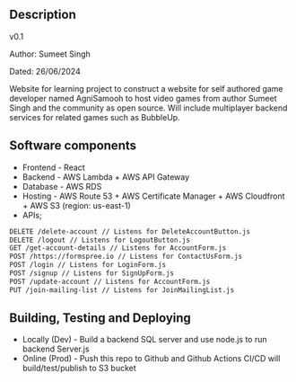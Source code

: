 ## Description
v0.1

Author: Sumeet Singh

Dated: 26/06/2024

Website for learning project to construct a website for self authored game developer 
named AgniSamooh to host video games from author Sumeet Singh and the community as open source.
Will include multiplayer backend services for related games such as BubbleUp.


## Software components
 * Frontend - React
 * Backend - AWS Lambda + AWS API Gateway
 * Database - AWS RDS
 * Hosting - AWS Route 53 + AWS Certificate Manager + AWS Cloudfront + AWS S3 (region: us-east-1)
 * APIs;
```bash
DELETE /delete-account // Listens for DeleteAccountButton.js
DELETE /logout // Listens for LogoutButton.js 
GET /get-account-details // Listens for AccountForm.js
POST /https://formspree.io // Listens for ContactUsForm.js
POST /login // Listens for LoginForm.js
POST /signup // Listens for SignUpForm.js
POST /update-account // Listens for AccountForm.js
PUT /join-mailing-list // Listens for JoinMailingList.js
```


## Building, Testing and Deploying
* Locally (Dev) - Build a backend SQL server and use node.js to run backend Server.js
* Online (Prod) - Push this repo to Github and Github Actions CI/CD will build/test/publish to S3 bucket